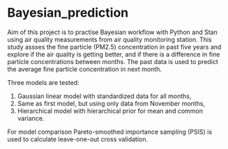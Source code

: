 # Bayesian_prediction

Aim of this project is to practise Bayesian workflow with Python and Stan using air quality measurements from air quality monitoring station. This study assses the fine particle (PM2.5) concentration in past five years and explore if the air quality is getting better, and if there is a difference in fine particle concentrations between months. The past data is used to predict the average fine particle concentration in next month.

Three models are tested: 
1. Gaussian linear model with standardized data for all months,
2. Same as first model, but using only data from November months,
3. Hierarchical model with hierarchical prior for mean and common variance.

For model comparison Pareto-smoothed importance sampling (PSIS) is used to calculate leave-one-out cross validation.
